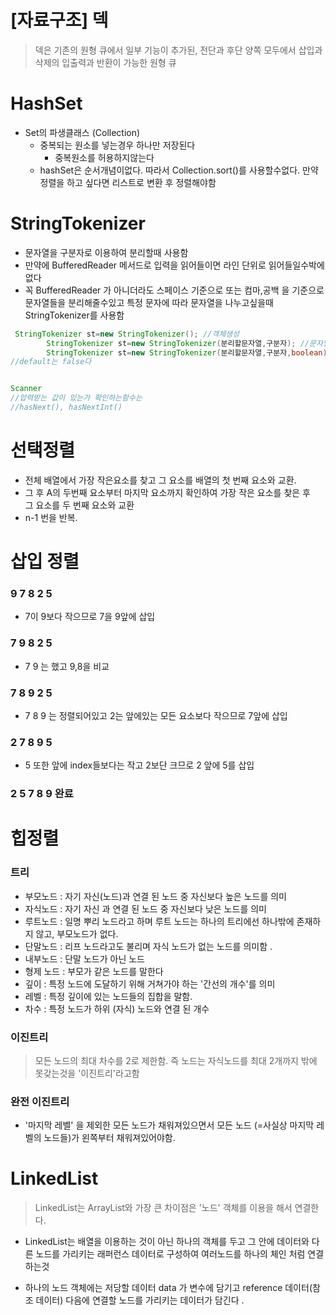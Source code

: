 # [자료구조] 덱 
> 덱은 기존의 원형 큐에서 일부 기능이 추가된, 전단과 후단 양쪽 모두에서 삽입과 삭제의 입출력과 반환이 가능한 원형 큐


# HashSet
- Set의 파생클래스 (Collection)
  - 중복되는 원소를 넣는경우 하나만 저장된다
    - 중복원소를 허용하지않는다
  - hashSet은 순서개념이없다. 따라서 Collection.sort()를 사용할수없다. 만약정렬을 하고 싶다면 리스트로 변환 후 정렬해야함 

# StringTokenizer

- 문자열을 구분자로 이용하여 분리할때 사용함
- 만약에 BufferedReader 메서드로 입력을 읽어들이면 라인 단위로 읽어들일수박에없다
- 꼭 BufferedReader 가 아니더라도 스페이스 기준으로 또는 컴마,공백 을 기준으로 문자열들을 분리해줄수있고 특정 문자에 따라 문자열을 나누고싶을때
  StringTokenizer를 사용함

```java
 StringTokenizer st=new StringTokenizer(); //객체생성
        StringTokenizer st=new StringTokenizer(분리할문자열,구분자); //문자열분리
        StringTokenizer st=new StringTokenizer(분리할문자열,구분자,boolean); // boolean은 구분자로 분리된 문자열을 토큰에 포함시키냐 여부 
//default는 false다 

```



```java

Scanner
//압력받는 값이 있는가 확인하는함수는 
//hasNext(), hasNextInt()
```

# 선택정렬

- 전체 배열에서 가장 작은요소를 찾고 그 요소를 배열의 첫 번째 요소와 교환.
- 그 후 A의 두번째 요소부터 마지막 요소까지 확인하여 가장 작은 요소를 찾은 후 <br/>
  그 요소를 두 번째 요소와 교환
- n-1 번을 반복.

# 삽입 정렬

### 9 7 8 2 5

- 7이 9보다 작으므로 7을 9앞에 삽입

### 7 9 8 2 5

- 7 9 는 했고 9,8을 비교

### 7 8 9 2 5

- 7 8 9 는 정렬되어있고 2는 앞에있는 모든 요소보다 작으므로 7앞에 삽입

### 2 7 8 9 5

- 5 또한 앞에 index들보다는 작고 2보단 크므로 2 앞에 5를 삽입

### 2 5 7 8 9 완료

# 힙정렬

### 트리

- 부모노드 : 자기 자신(노드)과 연결 된 노드 중 자신보다 높은 노드를 의미
- 자식노드 : 자기 자신 과 연결 된 노드 중 자신보다 낮은 노드를 의미
- 루트노드 : 일명 뿌리 노드라고 하며 루트 노드는 하나의 트리에선 하나밖에 존재하지 않고, 부모노드가 없다.
- 단말노드 : 리프 노드라고도 불리며 자식 노드가 없는 노드를 의미함 .
- 내부노드 : 단말 노드가 아닌 노드
- 형제 노드 : 부모가 같은 노드를 말한다
- 깊이 : 특정 노드에 도달하기 위해 거쳐가야 하는 '간선의 개수'를 의미
- 레벨 : 특정 깊이에 있는 노드들의 집합을 말함.
- 차수 : 특정 노드가 하위 (자식) 노드와 연결 된 개수

### 이진트리

> 모든 노드의 최대 차수를 2로 제한함. 즉 노드는 자식노드를 최대 2개까지 밖에 못갖는것을 '이진트리'라고함

### 완전 이진트리

- '마지막 레벨' 을 제외한 모든 노드가 채워져있으면서 모든 노드 (=사실상 마지막 레벨의 노드들)가
  왼쪽부터 채워져있어야함.

# LinkedList

> LinkedList는 ArrayList와 가장 큰 차이점은 '노드' 객체를 이용을 해서 연결한다.

- LinkedList는 배열을 이용하는 것이 아닌 하나의 객체를 두고 그 안에 데이터와 다른 노드를 가리키는 래퍼런스 데이터로
  구성하여 여러노드를 하나의 체인 처럼 연결하는것

- 하나의 노드 객체에는 저당할 데이터 data 가 변수에 담기고 reference 데이터(참조 데이터) 다음에 연결할 노드를 가리키는 데이터가 담긴다 .


